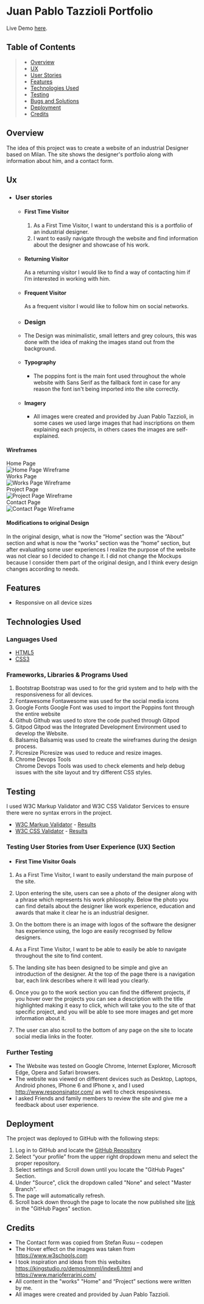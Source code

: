 # Juan Pablo Tazzioli  Portfolio 

Live Demo [here]( https://federvgh.github.io/MS1-Portfolio/index.html).

## Table of Contents
> - [Overview](#overview)
> - [UX](#ux)
> - [User Stories](#user-stories)
> - [Features](#features)
> - [Technologies Used](#technologies-used)
> - [Testing](#testing)
> - [Bugs and Solutions](#Project-bugs-and-solutions)
> - [Deployment](#deployment)
> - [Credits](#credits)

## Overview

The idea of this project was to create a website of an industrial Designer based on Milan. The site shows the designer's portfolio along with information about him, and a contact form. 

## Ux

-   ### User stories

    -   #### First Time Visitor

        1. As a First Time Visitor, I want to understand this is a portfolio of an industrial designer.        
    	2. I want to easily navigate through the website and find information about the designer and showcase of his work.

	-   #### Returning Visitor
	     As a returning visitor I would like to find a way of contacting him if I’m interested in working with him. 
        
    -   #### Frequent Visitor
	     As a frequent visitor I would like to follow him on social networks.


    -   ### Design
    -   The Design was minimalistic, small letters and grey colours, this was done with the idea of making the images stand out from the background.
   
    -   #### Typography
        -   The poppins font is the main font used throughout the whole website with Sans Serif as the fallback font in case for any reason the font isn't being imported into the site correctly.

    -   #### Imagery
        -   All images were created and provided by Juan Pablo Tazzioli, in some cases we used large images that had inscriptions on them explaining each projects, in others cases the images are self-explained.


#### Wireframes

Home Page<br>
![Home Page Wireframe](assets/images/Wireframes/Home.jpg)<br>
Works  Page<br>
![Works Page Wireframe](assets/images/Wireframes/Works.jpg)<br>
Project Page<br>
![Project Page Wireframe](assets/images/Wireframes/project1.jpg)<br>
Contact Page<br>
![Contact Page Wireframe](assets/images/Wireframes/contact1.jpg)<br>

#### Modifications to original Design
In the original design, what is now the “Home” section was the “About” section and  what is now the “works” section was the “home” section, but after evaluating some user experiences I realize the purpose of the website was not clear so I decided to change it. I did not change the Mockups because I consider them part of the original design, and I think every design changes according to needs.



## Features

-   Responsive on all device sizes

## Technologies Used

### Languages Used

-   [HTML5](https://en.wikipedia.org/wiki/HTML5)
-   [CSS3](https://en.wikipedia.org/wiki/Cascading_Style_Sheets)

### Frameworks, Libraries & Programs Used

1. Bootstrap
Bootstrap was used to for the grid system and to help with the responsiveness for all devices. 
2. Fontawesome
Fontawesome was used for the social media icons 
3. Google Fonts
Google Font was used to import the Poppins font through the entire website
4. Github
Github was used to store the code pushed through Gitpod
5. Gitpod
Gitpod was the  Integrated Development Environment used to develop the Website.
6. Balsamiq
Balsamiq was used to create the wireframes during the design process.
7. Picresize
Picresize was used to reduce and resize images.
8. Chrome Devops Tools	
Chrome Devops Tools was used to check elements and help debug issues with the site layout and try different CSS styles.

## Testing

I used W3C Markup Validator and W3C CSS Validator Services to ensure there were no syntax errors in the project.

-   [W3C Markup Validator](https://jigsaw.w3.org/css-validator/#validate_by_input) - [Results](https://github.com/)
-   [W3C CSS Validator](https://jigsaw.w3.org/css-validator/#validate_by_input) - [Results](https://github.com/)

### Testing User Stories from User Experience (UX) Section

-   #### First Time Visitor Goals

1.	As a First Time Visitor, I want to easily understand the main purpose of the site.

2. Upon entering the site, users can see a photo of the designer along with a phrase which represents his work philosophy. Below the photo you can find details about the designer like work experience, education and awards that make it clear he is an industrial designer.

3.	On the bottom there is an image with logos of the software the designer has experience using, the logo are easily recognised by fellow designers.


4. As a First Time Visitor, I want to be able to easily be able to navigate throughout the site to find content.

5.	The landing site has been designed to be simple and give an introduction of the designer. At the top of the page there is a navigation bar, each link describes where it will lead you clearly.

6.	Once you go to the work section you can find the different projects, if you hover over the projects you can see a description with the title highlighted making it easy to click, which will take you to the site of that specific project, and you will be able to see more images and get more information about it.

7. The user can also scroll to the bottom of any page on the site    to locate  social media links in the footer.



### Further Testing

-   The Website was tested on Google Chrome, Internet Explorer, Microsoft Edge, Opera and Safari browsers.
-   The website was viewed on different devices such as Desktop, Laptops, Android phones, IPhone 6 and IPhone x, and I used http://www.responsinator.com/ as well to check resposivness.
-   I asked Friends and family members to review the site and give me a feedback about user experience.

## Deployment

The project was deployed to GitHub with the following steps:


1. Log in to GitHub and locate the [GitHub Repository](https://github.com/)
2. Select “your profile” from the upper right dropdown menu and select the proper repository.
3. Select settings and Scroll down until you locate the "GitHub Pages" Section.
4. Under "Source", click the dropdown called "None" and select "Master Branch".
5. The page will automatically refresh.
6. Scroll back down through the page to locate the now published site [link](https://github.com) in the "GitHub Pages" section.


## Credits

-   The Contact form was copied from Stefan Rusu – codepen
-   The Hover effect on the images was taken from https://www.w3schools.com
-   I took inspiration and ideas from this websites https://kingstudio.ro/demos/mnml/index6.html and https://www.marioferrarini.com/  
-   All content in the "works"  "Home" and “Project” sections were written by me.
-   All images were created and provided by Juan Pablo Tazzioli.
